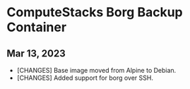 # ComputeStacks Borg Backup Container

## Mar 13, 2023

* [CHANGES] Base image moved from Alpine to Debian.
* [CHANGES] Added support for borg over SSH.